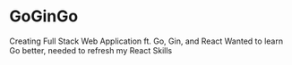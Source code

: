 # GoGinGo
Creating Full Stack Web Application ft. Go, Gin, and React
Wanted to learn Go better, needed to refresh my React Skills